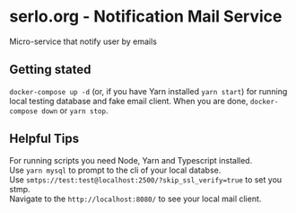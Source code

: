 # serlo.org - Notification Mail Service
Micro-service that notify user by emails

## Getting stated
`docker-compose up -d` (or, if you have Yarn installed `yarn start`) for running local testing database and fake email client.
When you are done, `docker-compose down` or `yarn stop`.

## Helpful Tips
For running scripts you need Node, Yarn and Typescript installed.  
Use `yarn mysql` to prompt to the cli of your local databse.  
Use `smtps://test:test@localhost:2500/?skip_ssl_verify=true` to set you stmp.  
Navigate to the `http://localhost:8080/` to see your local mail client.

